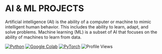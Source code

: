 # AI & ML PROJECTS
Artificial intelligence (AI) is the ability of a computer or machine to mimic intelligent human behavior. This includes the ability to learn, adapt, and solve problems. Machine learning (ML) is a subset of AI that focuses on the ability of machines to learn from data.

[![Python](https://img.shields.io/static/v1?label=Python&message=3.6%2B&color=%230078D6&labelColor=%23e3e3e3&style=for-the-badge&logo=python)](https://www.python.org/downloads/)
[![Google Colab](https://img.shields.io/badge/Google%20Colab-blue.svg?style=for-the-badge&logo=google-colab)](https://colab.research.google.com/)
[![PyTorch](https://img.shields.io/badge/PyTorch-blue.svg?style=for-the-badge&logo=pytorch)](https://pytorch.org/)
![Profile Views](https://komarev.com/ghpvc/?username=haydenbanz&color=%232A3E87&labelColor=%236A7DA8&style=for-the-badge)






  
